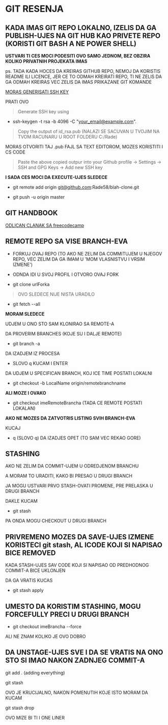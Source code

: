 # GIT RESENJA

## KADA IMAS GIT REPO LOKALNO, IZELIS DA GA PUBLISH-UJES NA GIT HUB KAO PRIVETE REPO (KORISTI GIT BASH A NE POWER SHELL)

**USTVARI TI CES MOCI PODESITI OVO SAMO JEDNOM, BEZ OBZIRA KOLIKO PRIVATNIH PROJEKATA IMAS**

ps. TADA KADA HOCES DA KREIRAS GITHUB REPO, NEMOJ DA KORISTIS README ILI LICENCE, JER CE TO ODMAH KREIRATI REPO, TI NE ZELIS DA GA ODMAH KREIRAS VEC ZELIS DA IMAS PRIKAZANE GIT KOMANDE

[MORAS GENERISATI SSH KEY](https://github.com/facebookresearch/deepmask/issues/23)

PRATI OVO

> Generate SSH key using

- ssh-keygen -t rsa -b 4096 -C "your_email@example.com".

> Copy the output of id_rsa.pub (NALAZI SE SACUVAN U TVOJIM NA TVOM RACUNARU U ROOT FOLDERU C:/Rade)

MORAS OTVORITI TAJ .pub FAJL SA TEXT EDITOROM, MOZES KORISTITI I CS CODE

> Paste the above copied outpur into your Github profile -> Settings -> SSH and GPG Keys -> Add new SSH key

**I SADA CES MOCI DA EXECUTE-UJES SLEDECE**

- git remote add origin git@github.com:Rade58/blah-clone.git

- git push -u origin master

## GIT HANDBOOK

[ODLICAN CLANAK SA freecodecamp](https://medium.freecodecamp.org/the-essential-git-handbook-a1cf77ed11b5)

## REMOTE REPO SA VISE BRANCH-EVA

- FORKUJ OVAJ REPO (TO AKO NE ZELIM DA COMMITUJEM U NJEGOV REPO, VEC ZELIM DA GA IMAM U 'MOM VLASNISTVU I VRSIM IZMENE')

- ODNDA IDI U SVOJ PROFIL I OTVORO OVAJ FORK

- git clone urlForka

> OVO SLEDECE NIJE NISTA URADILO

- git fetch --all

**MORAM SLEDECE**

UDJEM U ONO STO SAM KLONIRAO SA REMOTE-A

DA PROVERIM BRANCHES (KOJE SU I DALJE REMOTE)

- git branch -a

DA IZADJEM IZ PROCESA

- SLOVO q KUCAM I ENTER

DA UDJEM U SPECIFICAN BRANCH, KOJ ICE TIME POSTATI LOKALNI

- git checkout -b LocalName origin/remotebranchname

**ALI MOZE I OVAKO**

- git checkout imeRemoteBrancha (TADA CE REMOTE POSTATI LOKALAN)

**AKO NE MOZES DA ZATVOTRIS LISTING SVIH BRANCH-EVA**

KUCAJ

- q (SLOVO q) DA IZADJES OPET (TO SAM VEC REKAO GORE)

## STASHING

AKO NE ZELIM DA COMMIT-UJEM U ODREDJENOM BRANCHU

A MORAM TO URADITI, KAKO BI PRESAO U DRUGI BRANCH

JA MOGU USTVARI PRVO STASH-OVATI PROMENE, PRE PRELASKA U DRUGI BRANCH

DAKLE KUCAM

- git stash

PA ONDA MOGU CHECKOUT U DRUGI BRANCH

## PRIVREMENO MOZES DA SAVE-UJES IZMENE KORISTECI git stash, AL ICODE KOJI SI NAPISAO BICE REMOVED

KADA STASH-UJES SAV CODE KOJI SI NAPISAO OD PREDHODNOG COMMIT-A BICE UKLONJEN

DA GA VRATIS KUCAS

- git stash apply

## UMESTO DA KORISTIM STASHING, MOGU FORCEFULLY PRECI U DRUGI BRANCH

- git checkout imeBrancha --force

ALI NE ZNAM KOLIKO JE OVO DOBRO

## DA UNSTAGE-UJES SVE I DA SE VRATIS NA ONO STO SI IMAO NAKON ZADNJEG COMMIT-A

git add . (adding everything)

git stash

OVO JE KRUCIJALNO, NAKON POMENUTIH KOJE ISTO MORAM DA KUCAM

git stash drop

OVO MIZE BI TI I ONE LINER
